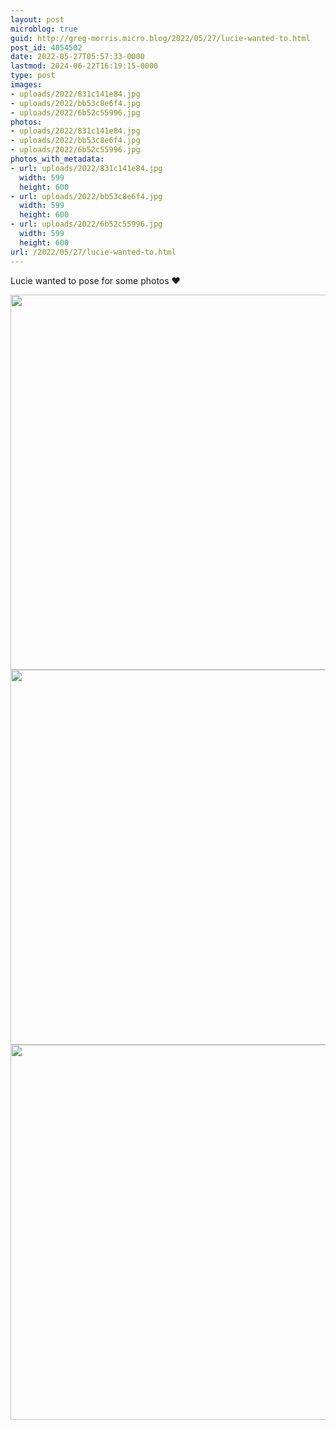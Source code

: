 ```yaml
---
layout: post
microblog: true
guid: http://greg-morris.micro.blog/2022/05/27/lucie-wanted-to.html
post_id: 4054502
date: 2022-05-27T05:57:33-0000
lastmod: 2024-06-22T16:19:15-0000
type: post
images:
- uploads/2022/831c141e84.jpg
- uploads/2022/bb53c8e6f4.jpg
- uploads/2022/6b52c55996.jpg
photos:
- uploads/2022/831c141e84.jpg
- uploads/2022/bb53c8e6f4.jpg
- uploads/2022/6b52c55996.jpg
photos_with_metadata:
- url: uploads/2022/831c141e84.jpg
  width: 599
  height: 600
- url: uploads/2022/bb53c8e6f4.jpg
  width: 599
  height: 600
- url: uploads/2022/6b52c55996.jpg
  width: 599
  height: 600
url: /2022/05/27/lucie-wanted-to.html
---
```

Lucie wanted to pose for some photos ❤️

<img src="uploads/2022/831c141e84.jpg" width="599" height="600" alt="" /><img src="uploads/2022/bb53c8e6f4.jpg" width="599" height="600" alt="" /><img src="uploads/2022/6b52c55996.jpg" width="599" height="600" alt="" />

